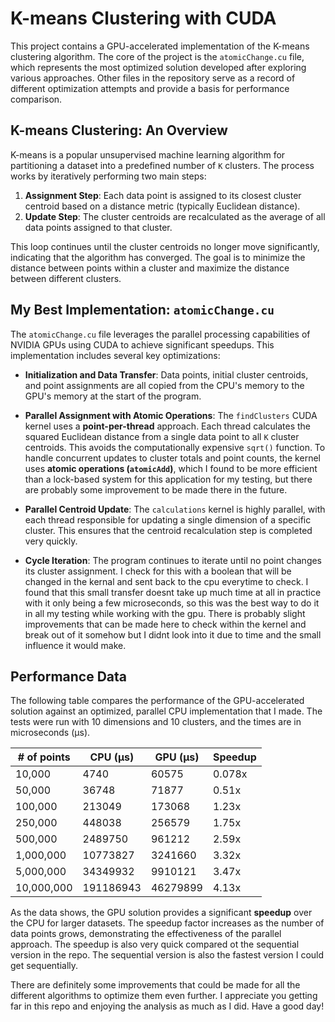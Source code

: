 # K-means Clustering with CUDA

This project contains a GPU-accelerated implementation of the K-means clustering algorithm. The core of the project is the `atomicChange.cu` file, which represents the most optimized solution developed after exploring various approaches. Other files in the repository serve as a record of different optimization attempts and provide a basis for performance comparison.

## K-means Clustering: An Overview

K-means is a popular unsupervised machine learning algorithm for partitioning a dataset into a predefined number of `K` clusters. The process works by iteratively performing two main steps:

1.  **Assignment Step**: Each data point is assigned to its closest cluster centroid based on a distance metric (typically Euclidean distance).
2.  **Update Step**: The cluster centroids are recalculated as the average of all data points assigned to that cluster.

This loop continues until the cluster centroids no longer move significantly, indicating that the algorithm has converged. The goal is to minimize the distance between points within a cluster and maximize the distance between different clusters.

## My Best Implementation: `atomicChange.cu`

The `atomicChange.cu` file leverages the parallel processing capabilities of NVIDIA GPUs using CUDA to achieve significant speedups. This implementation includes several key optimizations:

-   **Initialization and Data Transfer**: Data points, initial cluster centroids, and point assignments are all copied from the CPU's memory to the GPU's memory at the start of the program.

-   **Parallel Assignment with Atomic Operations**: The `findClusters` CUDA kernel uses a **point-per-thread** approach. Each thread calculates the squared Euclidean distance from a single data point to all `K` cluster centroids. This avoids the computationally expensive `sqrt()` function. To handle concurrent updates to cluster totals and point counts, the kernel uses **atomic operations (`atomicAdd`)**, which I found to be more efficient than a lock-based system for this application for my testing, but there are probably some improvement to be made there in the future.

-   **Parallel Centroid Update**: The `calculations` kernel is highly parallel, with each thread responsible for updating a single dimension of a specific cluster. This ensures that the centroid recalculation step is completed very quickly.

-   **Cycle Iteration**: The program continues to iterate until no point changes its cluster assignment. I check for this with a boolean that will be changed in the kernal and sent back to the cpu everytime to check. I found that this small transfer doesnt take up much time at all in practice with it only being a few microseconds, so this was the best way to do it in all my testing while working with the gpu. There is probably slight improvements that can be made here to check within the kernel and break out of it somehow but I didnt look into it due to time and the small influence it would make.

## Performance Data

The following table compares the performance of the GPU-accelerated solution against an optimized, parallel CPU implementation that I made. The tests were run with 10 dimensions and 10 clusters, and the times are in microseconds (µs).

| # of points | CPU (µs) | GPU (µs) | Speedup |
|-------------|----------|----------|---------|
| 10,000      | 4740     | 60575    | 0.078x  |
| 50,000      | 36748    | 71877    | 0.51x   |
| 100,000     | 213049   | 173068   | 1.23x   |
| 250,000     | 448038   | 256579   | 1.75x   |
| 500,000     | 2489750  | 961212   | 2.59x   |
| 1,000,000   | 10773827 | 3241660  | 3.32x   |
| 5,000,000   | 34349932 | 9910121  | 3.47x   |
| 10,000,000  | 191186943| 46279899 | 4.13x   |

As the data shows, the GPU solution provides a significant **speedup** over the CPU for larger datasets. The speedup factor increases as the number of data points grows, demonstrating the effectiveness of the parallel approach. The speedup is also very quick compared ot the sequential version in the repo. The sequential version is also the fastest version I could get sequentially. 

There are definitely some improvements that could be made for all the different algorithms to optimize them even further. I appreciate you getting far in this repo and enjoying the analysis as much as I did. Have a good day!